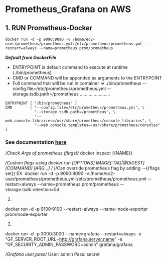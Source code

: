 # Prometheus_Grafana on AWS

## 1. RUN Prometheus-Docker

```
docker run -d -p 9090:9090 -v /home/ec2-user/prometheus/prometheus.yml:/etc/prometheus/prometheus.yml --restart=always --name=prometheus prom/prometheus 

```
***Default from DockerFile***
* ENTRYPOINT is default command to execute at runtime (./bin/prometheus)
* CMD or COMMAND will be appended as arguments to the ENTRYPOINT
* Full command that will be run in container => ./bin/prometheus --config.file=/etc/prometheus/prometheus.yml --storage.tsdb.path=/prometheus ........................

```
ENTRYPOINT [ "/bin/prometheus" ]
CMD        [ "--config.file=/etc/prometheus/prometheus.yml", \
             "--storage.tsdb.path=/prometheus", \
             "--web.console.libraries=/usr/share/prometheus/console_libraries", \
             "--web.console.templates=/usr/share/prometheus/consoles" ]

```
### See documentation [here](https://github.com/prometheus/prometheus)

*/Check Args of prometheus (flags)/*
docker inspect {{NAME}}

*/Custom flags using docker run [OPTIONS] IMAGE[:TAG|@DIGEST] [COMMAND] [ARG...] /*
//Can override prometheus flag by adding --{{flags set}} 
EX.
docker run -d -p 9090:9090 -v /home/ec2-user/prometheus/prometheus.yml:/etc/prometheus/prometheus.yml --restart=always --name=prometheus prom/prometheus --storage.tsdb.retention=5d

2.
docker run -d -p 9100:9100 --restart=always --name=node-exporter prom/node-exporter

3.
docker run -d -p 3000:3000 --name=grafana --restart=always -e "GF_SERVER_ROOT_URL=http://grafana.server.name" -e "GF_SECURITY_ADMIN_PASSWORD=admin" grafana/grafana

*/Grafana user,pass/*
User: admin
Pass: secret
